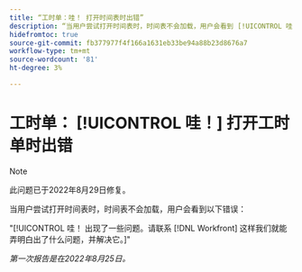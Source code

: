 ```yaml
---
title: “工时单：哇！ 打开时间表时出错”
description: “当用户尝试打开时间表时，时间表不会加载，用户会看到 [!UICONTROL 哇] 错误。”
hidefromtoc: true
source-git-commit: fb377977f4f166a1631eb33be94a88b23d8676a7
workflow-type: tm+mt
source-wordcount: '81'
ht-degree: 3%

---
```



# 工时单： [!UICONTROL 哇！] 打开工时单时出错

>[!NOTE]
>
>此问题已于2022年8月29日修复。

当用户尝试打开时间表时，时间表不会加载，用户会看到以下错误：

&quot;[!UICONTROL 哇！ 出现了一些问题。请联系 [!DNL Workfront] 这样我们就能弄明白出了什么问题，并解决它。]&quot;

_第一次报告是在2022年8月25日。_

